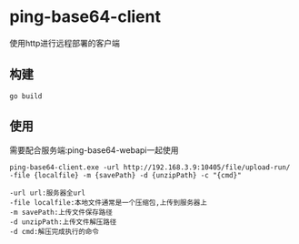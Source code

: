 # ping-base64-client
使用http进行远程部署的客户端
## 构建
```shell
go build
```
## 使用
需要配合服务端:ping-base64-webapi一起使用
```
ping-base64-client.exe -url http://192.168.3.9:10405/file/upload-run/ -file {localfile} -m {savePath} -d {unzipPath} -c "{cmd}"
```
```shell
-url url:服务器全url
-file localfile:本地文件通常是一个压缩包,上传到服务器上
-m savePath:上传文件保存路径
-d unzipPath:上传文件解压路径
-d cmd:解压完成执行的命令
```

